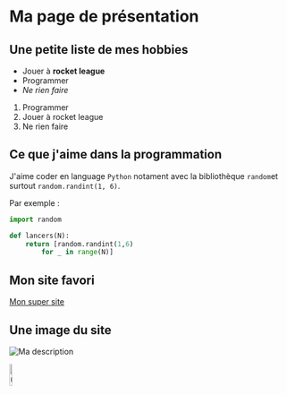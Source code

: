 # Ma page de présentation 

## Une petite liste de mes hobbies

* Jouer à **rocket league**
* Programmer
* _Ne rien faire_

1. Programmer
2. Jouer à rocket league
3. Ne rien faire

## Ce que j'aime dans la programmation

J'aime coder en language `Python` notament avec la 
bibliothèque `random`et surtout `random.randint(1, 6)`.

Par exemple :

```python
import random

def lancers(N):
	return [random.randint(1,6)
		for _ in range(N)]
``` 

## Mon site favori

[Mon super site](https://www.rocketleague.com/fr/)

## Une image du site 

![Ma description](https://rocketleague.media.zestyio.com/rl_season_4_key_art_16_9_no_logos.jpg?optimize=high)

<img src="https://rocketleague.media.zestyio.com/rl_season_4_key_art_16_9_no_logos.jpg?optimize=high" width=10% alt="ma description" />
